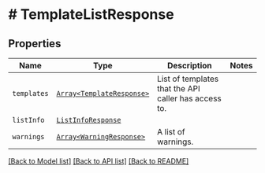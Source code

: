 # # TemplateListResponse



## Properties

Name | Type | Description | Notes
------------ | ------------- | ------------- | -------------
| `templates` | [```Array<TemplateResponse>```](TemplateResponse.md) |  List of templates that the API caller has access to.  |  |
| `listInfo` | [```ListInfoResponse```](ListInfoResponse.md) |    |  |
| `warnings` | [```Array<WarningResponse>```](WarningResponse.md) |  A list of warnings.  |  |

[[Back to Model list]](../../README.md#models) [[Back to API list]](../../README.md#endpoints) [[Back to README]](../../README.md)
